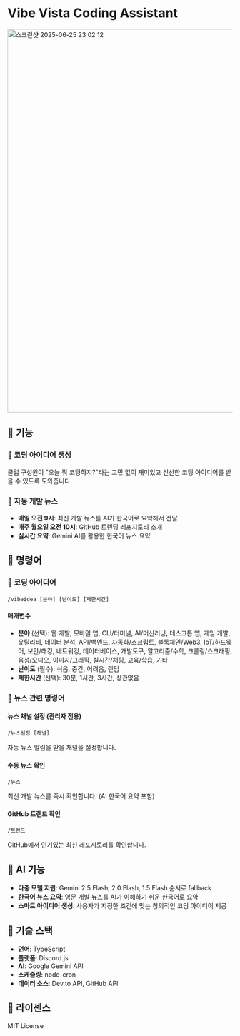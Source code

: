# Vibe Vista Coding Assistant

<img width="859" alt="스크린샷 2025-06-25 23 02 12" src="https://github.com/user-attachments/assets/87edba11-cede-4508-9424-947f1788edb7" />

## 📌 기능

### 🚀 코딩 아이디어 생성

클럽 구성원이 "오늘 뭐 코딩하지?"라는 고민 없이 재미있고 신선한 코딩 아이디어를 받을 수 있도록 도와줍니다.

### 📰 자동 개발 뉴스

- **매일 오전 9시**: 최신 개발 뉴스를 AI가 한국어로 요약해서 전달
- **매주 월요일 오전 10시**: GitHub 트렌딩 레포지토리 소개
- **실시간 요약**: Gemini AI를 활용한 한국어 뉴스 요약

## 💬 명령어

### 🎯 코딩 아이디어

```
/vibeidea [분야] [난이도] [제한시간]
```

#### 매개변수

- **분야** (선택): 웹 개발, 모바일 앱, CLI/터미널, AI/머신러닝, 데스크톱 앱, 게임 개발, 유틸리티, 데이터 분석, API/백엔드, 자동화/스크립트, 블록체인/Web3, IoT/하드웨어, 보안/해킹, 네트워킹, 데이터베이스, 개발도구, 알고리즘/수학, 크롤링/스크래핑, 음성/오디오, 이미지/그래픽, 실시간/채팅, 교육/학습, 기타
- **난이도** (필수): 쉬움, 중간, 어려움, 랜덤
- **제한시간** (선택): 30분, 1시간, 3시간, 상관없음

### 📰 뉴스 관련 명령어

#### 뉴스 채널 설정 (관리자 전용)

```
/뉴스설정 [채널]
```

자동 뉴스 알림을 받을 채널을 설정합니다.

#### 수동 뉴스 확인

```
/뉴스
```

최신 개발 뉴스를 즉시 확인합니다. (AI 한국어 요약 포함)

#### GitHub 트렌드 확인

```
/트렌드
```

GitHub에서 인기있는 최신 레포지토리를 확인합니다.

## 🤖 AI 기능

- **다중 모델 지원**: Gemini 2.5 Flash, 2.0 Flash, 1.5 Flash 순서로 fallback
- **한국어 뉴스 요약**: 영문 개발 뉴스를 AI가 이해하기 쉬운 한국어로 요약
- **스마트 아이디어 생성**: 사용자가 지정한 조건에 맞는 창의적인 코딩 아이디어 제공

## 🔧 기술 스택

- **언어**: TypeScript
- **플랫폼**: Discord.js
- **AI**: Google Gemini API
- **스케줄링**: node-cron
- **데이터 소스**: Dev.to API, GitHub API

## 📝 라이센스

MIT License
